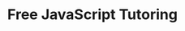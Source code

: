 ---
layout: post
title: "Free JavaScript Tutoring"
excerpt: "I love JavaScript, and want to help others love it just as much!"
tags: [javascript, tutoring, free tutoring]
comments: true
image:
  feature: javascript-logo.jpg
  credit: Tony Alicea
  creditlink: https://www.youtube.com/watch?v=Bv_5Zv5c-Ts
---